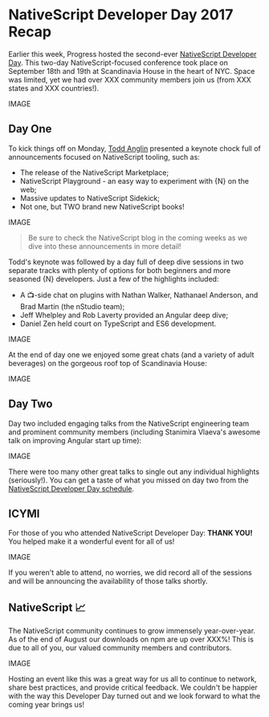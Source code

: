 # NativeScript Developer Day 2017 Recap

Earlier this week, Progress hosted the second-ever [NativeScript Developer Day](http://developerday.nativescript.org/). This two-day NativeScript-focused conference took place on September 18th and 19th at Scandinavia House in the heart of NYC. Space was limited, yet we had over XXX community members join us (from XXX states and XXX countries!).

IMAGE

## Day One

To kick things off on Monday, [Todd Anglin](https://twitter.com/toddanglin) presented a keynote chock full of announcements focused on NativeScript tooling, such as:

- The release of the NativeScript Marketplace;
- NativeScript Playground - an easy way to experiment with {N} on the web;
- Massive updates to NativeScript Sidekick;
- Not one, but TWO brand new NativeScript books!

IMAGE

> Be sure to check the NativeScript blog in the coming weeks as we dive into these announcements in more detail!

Todd's keynote was followed by a day full of deep dive sessions in two separate tracks with plenty of options for both beginners and more seasoned {N} developers. Just a few of the highlights included:

- A 📺-side chat on plugins with Nathan Walker, Nathanael Anderson, and Brad Martin (the nStudio team);
- Jeff Whelpley and Rob Laverty provided an Angular deep dive;
- Daniel Zen held court on TypeScript and ES6 development.

IMAGE

At the end of day one we enjoyed some great chats (and a variety of adult beverages) on the gorgeous roof top of Scandinavia House:

IMAGE

## Day Two

Day two included engaging talks from the NativeScript engineering team and prominent community members (including Stanimira Vlaeva's awesome talk on improving Angular start up time):

IMAGE

There were too many other great talks to single out any individual highlights (seriously!). You can get a taste of what you missed on day two from the [NativeScript Developer Day schedule](http://developerday.nativescript.org/).

## ICYMI

For those of you who attended NativeScript Developer Day: **THANK YOU!** You helped make it a wonderful event for all of us!

IMAGE

If you weren't able to attend, no worries, we did record all of the sessions and will be announcing the availability of those talks shortly.

## NativeScript 📈

The NativeScript community continues to grow immensely year-over-year. As of the end of August our downloads on npm are up over XXX%! This is due to all of you, our valued community members and contributors.

IMAGE

Hosting an event like this was a great way for us all to continue to network, share best practices, and provide critical feedback. We couldn't be happier with the way this Developer Day turned out and we look forward to what the coming year brings us!